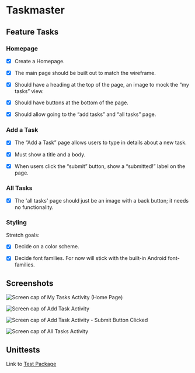 # Taskmaster

## Feature Tasks

### Homepage

-[X] Create a Homepage.

-[X] The main page should be built out to match the wireframe.

-[X] Should have a heading at the top of the page, an image to mock the “my tasks” view.

-[X] Should have buttons at the bottom of the page.

-[X] Should allow going to the “add tasks” and “all tasks” page.

### Add a Task

-[X] The “Add a Task” page allows users to type in details about a new task.

-[X] Must show a title and a body.

-[X] When users click the “submit” button, show a “submitted!” label on the page.

### All Tasks

-[X] The 'all tasks' page should just be an image with a back button; it needs no functionality.

### Styling

Stretch goals:

-[X] Decide on a color scheme.

-[X] Decide font families. For now will stick with the built-in Android font-families.

## Screenshots

![Screen cap of My Tasks Activity (Home Page)](./app/screenshots/Taskmaster_Weds__MyTasksActivity.png)

![Screen cap of Add Task Activity](./app/screenshots/Taskmaster_Weds__AddTaskActivity.png)

![Screen cap of Add Task Activity - Submit Button Clicked](./app/screenshots/Taskmaster_Weds__AddTaskActivity_Submitted.png)

![Screen cap of All Tasks Activity](./app/screenshots/Taskmaster_Weds__AllTasksActivity.png)

## Unittests

Link to [Test Package](./app/java/com/example/taskmaster/TaskmasterUnitTests.java)
